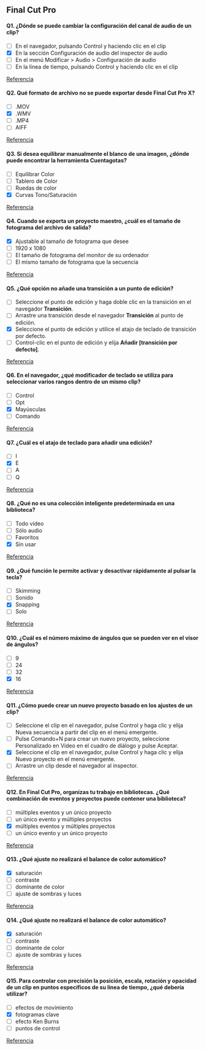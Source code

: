 ## Final Cut Pro

#### Q1. ¿Dónde se puede cambiar la configuración del canal de audio de un clip?

- [ ] En el navegador, pulsando Control y haciendo clic en el clip
- [x] En la sección Configuración de audio del inspector de audio
- [ ] En el menú Modificar > Audio > Configuración de audio
- [ ] En la línea de tiempo, pulsando Control y haciendo clic en el clip

[Referencia](https://support.apple.com/en-in/guide/final-cut-pro/verc1fab5f6/mac)

#### Q2. Qué formato de archivo no se puede exportar desde Final Cut Pro X?

- [ ] .MOV
- [x] .WMV
- [ ] .MP4
- [ ] AIFF

[Referencia](https://support.apple.com/en-in/guide/final-cut-pro/ver2833f855/mac)

#### Q3. Si desea equilibrar manualmente el blanco de una imagen, ¿dónde puede encontrar la herramienta Cuentagotas?

- [ ] Equilibrar Color
- [ ] Tablero de Color
- [ ] Ruedas de color
- [x] Curvas Tono/Saturación

[Referencia](https://www.makeuseof.com/final-cut-pro-color-correcting-options-explained/)

#### Q4. Cuando se exporta un proyecto maestro, ¿cuál es el tamaño de fotograma del archivo de salida?

- [x] Ajustable al tamaño de fotograma que desee
- [ ] 1920 x 1080
- [ ] El tamaño de fotograma del monitor de su ordenador
- [ ] El mismo tamaño de fotograma que la secuencia

[Referencia](https://support.apple.com/en-in/guide/final-cut-pro/ver0192a47b8/mac)

#### Q5. ¿Qué opción no añade una transición a un punto de edición?

- [ ] Seleccione el punto de edición y haga doble clic en la transición en el navegador **Transición**.
- [ ] Arrastre una transición desde el navegador **Transición** al punto de edición.
- [x] Seleccione el punto de edición y utilice el atajo de teclado de transición por defecto.
- [ ] Control-clic en el punto de edición y elija **Añadir [transición por defecto]**.

[Referencia](https://support.apple.com/en-in/guide/final-cut-pro/ver761c7432/mac)

#### Q6. En el navegador, ¿qué modificador de teclado se utiliza para seleccionar varios rangos dentro de un mismo clip?

- [ ] Control
- [ ] Opt
- [x] Mayúsculas
- [ ] Comando

[Referencia](https://support.apple.com/en-in/guide/final-cut-pro/ver28cca92/mac)

#### Q7. ¿Cuál es el atajo de teclado para añadir una edición?

- [ ] I
- [x] E
- [ ] A
- [ ] Q

[Referencia](https://support.apple.com/en-in/guide/final-cut-pro/ver7a77f584/mac)

#### Q8. ¿Qué no es una colección inteligente predeterminada en una biblioteca?

- [ ] Todo vídeo
- [ ] Sólo audio
- [ ] Favoritos
- [x] Sin usar

[Referencia](https://support.apple.com/en-in/guide/final-cut-pro/ver2833eb5b/mac)

#### Q9. ¿Qué función le permite activar y desactivar rápidamente al pulsar la tecla?

- [ ] Skimming
- [ ] Sonido
- [x] Snapping
- [ ] Solo

[Referencia](https://support.apple.com/en-in/guide/final-cut-pro/ver90ba5929/mac)

#### Q10. ¿Cuál es el número máximo de ángulos que se pueden ver en el visor de ángulos?

- [ ] 9
- [ ] 24
- [ ] 32
- [x] 16

[Referencia](https://support.apple.com/en-in/guide/final-cut-pro/ver23c76c9c/mac)

#### Q11. ¿Cómo puede crear un nuevo proyecto basado en los ajustes de un clip?

- [ ] Seleccione el clip en el navegador, pulse Control y haga clic y elija Nueva secuencia a partir del clip en el menú emergente.
- [ ] Pulse Comando+N para crear un nuevo proyecto, seleccione Personalizado en Vídeo en el cuadro de diálogo y pulse Aceptar.
- [x] Seleccione el clip en el navegador, pulse Control y haga clic y elija Nuevo proyecto en el menú emergente.
- [ ] Arrastre un clip desde el navegador al inspector.

[Referencia](https://support.apple.com/en-in/guide/final-cut-pro/verdb79783e/mac)

#### Q12. En Final Cut Pro, organizas tu trabajo en bibliotecas. ¿Qué combinación de eventos y proyectos puede contener una biblioteca?

- [ ] múltiples eventos y un único proyecto
- [ ] un único evento y múltiples proyectos
- [x] múltiples eventos y múltiples proyectos
- [ ] un único evento y un único proyecto

[Referencia](https://support.apple.com/en-in/guide/final-cut-pro/verfdd5c590e/mac)

#### Q13. ¿Qué ajuste no realizará el balance de color automático?

- [x] saturación
- [ ] contraste
- [ ] dominante de color
- [ ] ajuste de sombras y luces

[Referencia](https://support.apple.com/en-in/guide/final-cut-pro/ver9e1e9aa2/mac)

#### Q14. ¿Qué ajuste no realizará el balance de color automático?

- [x] saturación
- [ ] contraste
- [ ] dominante de color
- [ ] ajuste de sombras y luces

[Referencia](https://support.apple.com/en-in/guide/final-cut-pro/ver9e1e9aa2/mac)

#### Q15. Para controlar con precisión la posición, escala, rotación y opacidad de un clip en puntos específicos de su línea de tiempo, ¿qué debería utilizar?

- [ ] efectos de movimiento
- [x] fotogramas clave
- [ ] efecto Ken Burns
- [ ] puntos de control

[Referencia](https://support.apple.com/en-in/guide/final-cut-pro/ver8e3f20ea/mac)